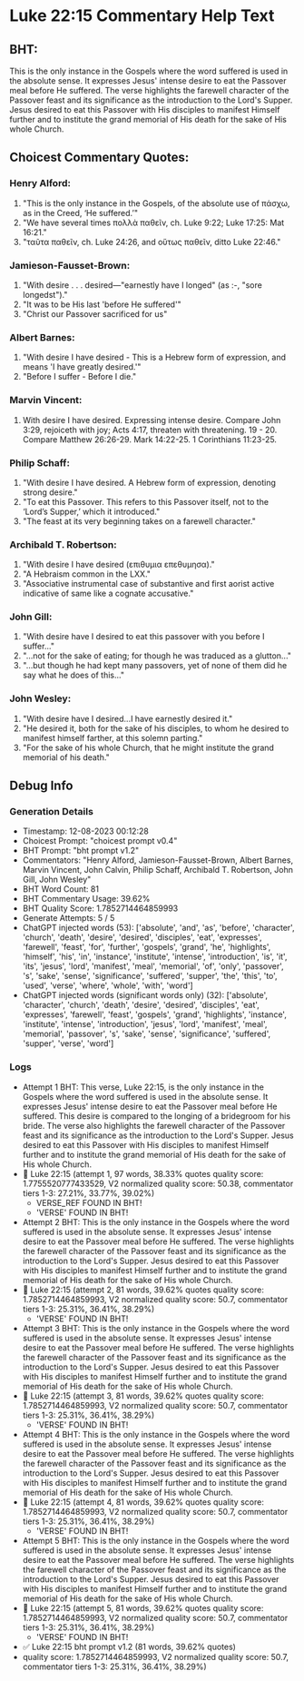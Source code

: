 # Luke 22:15 Commentary Help Text

## BHT:
This is the only instance in the Gospels where the word suffered is used in the absolute sense. It expresses Jesus' intense desire to eat the Passover meal before He suffered. The verse highlights the farewell character of the Passover feast and its significance as the introduction to the Lord's Supper. Jesus desired to eat this Passover with His disciples to manifest Himself further and to institute the grand memorial of His death for the sake of His whole Church.

## Choicest Commentary Quotes:
### Henry Alford:
1. "This is the only instance in the Gospels, of the absolute use of πάσχω, as in the Creed, ‘He suffered.’" 
2. "We have several times πολλὰ παθεῖν, ch. Luke 9:22; Luke 17:25: Mat 16:21."
3. "ταῦτα παθεῖν, ch. Luke 24:26, and οὕτως παθεῖν, ditto Luke 22:46."

### Jamieson-Fausset-Brown:
1. "With desire . . . desired—"earnestly have I longed" (as :-, "sore longedst")."
2. "It was to be His last 'before He suffered'"
3. "Christ our Passover sacrificed for us"

### Albert Barnes:
1. "With desire I have desired - This is a Hebrew form of expression, and means 'I have greatly desired.'"
2. "Before I suffer - Before I die."

### Marvin Vincent:
1. With desire I have desired. Expressing intense desire. Compare John 3:29, rejoiceth with joy; Acts 4:17, threaten with threatening. 
19 - 20. Compare Matthew 26:26-29. Mark 14:22-25. 1 Corinthians 11:23-25.


### Philip Schaff:
1. "With desire I have desired. A Hebrew form of expression, denoting strong desire."
2. "To eat this Passover. This refers to this Passover itself, not to the ‘Lord’s Supper,’ which it introduced."
3. "The feast at its very beginning takes on a farewell character."

### Archibald T. Robertson:
1. "With desire I have desired (επιθυμια επεθυμησα)."
2. "A Hebraism common in the LXX."
3. "Associative instrumental case of substantive and first aorist active indicative of same like a cognate accusative."

### John Gill:
1. "With desire have I desired to eat this passover with you before I suffer..."
2. "...not for the sake of eating; for though he was traduced as a glutton..."
3. "...but though he had kept many passovers, yet of none of them did he say what he does of this..."

### John Wesley:
1. "With desire have I desired...I have earnestly desired it."
2. "He desired it, both for the sake of his disciples, to whom he desired to manifest himself farther, at this solemn parting."
3. "For the sake of his whole Church, that he might institute the grand memorial of his death."


## Debug Info
### Generation Details
- Timestamp: 12-08-2023 00:12:28
- Choicest Prompt: "choicest prompt v0.4"
- BHT Prompt: "bht prompt v1.2"
- Commentators: "Henry Alford, Jamieson-Fausset-Brown, Albert Barnes, Marvin Vincent, John Calvin, Philip Schaff, Archibald T. Robertson, John Gill, John Wesley"
- BHT Word Count: 81
- BHT Commentary Usage: 39.62%
- BHT Quality Score: 1.7852714464859993
- Generate Attempts: 5 / 5
- ChatGPT injected words (53):
	['absolute', 'and', 'as', 'before', 'character', 'church', 'death', 'desire', 'desired', 'disciples', 'eat', 'expresses', 'farewell', 'feast', 'for', 'further', 'gospels', 'grand', 'he', 'highlights', 'himself', 'his', 'in', 'instance', 'institute', 'intense', 'introduction', 'is', 'it', 'its', 'jesus', 'lord', 'manifest', 'meal', 'memorial', 'of', 'only', 'passover', 's', 'sake', 'sense', 'significance', 'suffered', 'supper', 'the', 'this', 'to', 'used', 'verse', 'where', 'whole', 'with', 'word']
- ChatGPT injected words (significant words only) (32):
	['absolute', 'character', 'church', 'death', 'desire', 'desired', 'disciples', 'eat', 'expresses', 'farewell', 'feast', 'gospels', 'grand', 'highlights', 'instance', 'institute', 'intense', 'introduction', 'jesus', 'lord', 'manifest', 'meal', 'memorial', 'passover', 's', 'sake', 'sense', 'significance', 'suffered', 'supper', 'verse', 'word']

### Logs
- Attempt 1 BHT: This verse, Luke 22:15, is the only instance in the Gospels where the word suffered is used in the absolute sense. It expresses Jesus' intense desire to eat the Passover meal before He suffered. This desire is compared to the longing of a bridegroom for his bride. The verse also highlights the farewell character of the Passover feast and its significance as the introduction to the Lord's Supper. Jesus desired to eat this Passover with His disciples to manifest Himself further and to institute the grand memorial of His death for the sake of His whole Church.
- 🔄 Luke 22:15 (attempt 1, 97 words, 38.33% quotes quality score: 1.7755520777433529, V2 normalized quality score: 50.38, commentator tiers 1-3: 27.21%, 33.77%, 39.02%) 
	- VERSE_REF FOUND IN BHT! 
	- 'VERSE' FOUND IN BHT!
- Attempt 2 BHT: This is the only instance in the Gospels where the word suffered is used in the absolute sense. It expresses Jesus' intense desire to eat the Passover meal before He suffered. The verse highlights the farewell character of the Passover feast and its significance as the introduction to the Lord's Supper. Jesus desired to eat this Passover with His disciples to manifest Himself further and to institute the grand memorial of His death for the sake of His whole Church.
- 🔄 Luke 22:15 (attempt 2, 81 words, 39.62% quotes quality score: 1.7852714464859993, V2 normalized quality score: 50.7, commentator tiers 1-3: 25.31%, 36.41%, 38.29%) 
	- 'VERSE' FOUND IN BHT!
- Attempt 3 BHT: This is the only instance in the Gospels where the word suffered is used in the absolute sense. It expresses Jesus' intense desire to eat the Passover meal before He suffered. The verse highlights the farewell character of the Passover feast and its significance as the introduction to the Lord's Supper. Jesus desired to eat this Passover with His disciples to manifest Himself further and to institute the grand memorial of His death for the sake of His whole Church.
- 🔄 Luke 22:15 (attempt 3, 81 words, 39.62% quotes quality score: 1.7852714464859993, V2 normalized quality score: 50.7, commentator tiers 1-3: 25.31%, 36.41%, 38.29%) 
	- 'VERSE' FOUND IN BHT!
- Attempt 4 BHT: This is the only instance in the Gospels where the word suffered is used in the absolute sense. It expresses Jesus' intense desire to eat the Passover meal before He suffered. The verse highlights the farewell character of the Passover feast and its significance as the introduction to the Lord's Supper. Jesus desired to eat this Passover with His disciples to manifest Himself further and to institute the grand memorial of His death for the sake of His whole Church.
- 🔄 Luke 22:15 (attempt 4, 81 words, 39.62% quotes quality score: 1.7852714464859993, V2 normalized quality score: 50.7, commentator tiers 1-3: 25.31%, 36.41%, 38.29%) 
	- 'VERSE' FOUND IN BHT!
- Attempt 5 BHT: This is the only instance in the Gospels where the word suffered is used in the absolute sense. It expresses Jesus' intense desire to eat the Passover meal before He suffered. The verse highlights the farewell character of the Passover feast and its significance as the introduction to the Lord's Supper. Jesus desired to eat this Passover with His disciples to manifest Himself further and to institute the grand memorial of His death for the sake of His whole Church.
- 🔄 Luke 22:15 (attempt 5, 81 words, 39.62% quotes quality score: 1.7852714464859993, V2 normalized quality score: 50.7, commentator tiers 1-3: 25.31%, 36.41%, 38.29%) 
	- 'VERSE' FOUND IN BHT!
- ✅ Luke 22:15 bht prompt v1.2 (81 words, 39.62% quotes)
- quality score: 1.7852714464859993, V2 normalized quality score: 50.7, commentator tiers 1-3: 25.31%, 36.41%, 38.29%)